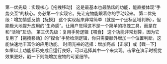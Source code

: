 第一优先级：实现核心【拖拽移动】
这是最基本也最酷炫的功能，能直接体现“手势交互”的核心。务必第一个实现它。先让宠物能跟着你的手动起来。
第二优先级：增加情感反馈【抚摸】
这个实现起来非常简单（就是一个坐标区域判断），但能极大地提升应用的“生命感”。让用户觉得这不是一个简单的拖拽工具，而是在和“活物”互动。
第三优先级：复用手势逻辑【喂食】
这个功能非常划算，因为它复用了【拖拽移动】的“捏合”手势检测逻辑，你只需要额外增加一个位置判断。这能快速地丰富你的应用功能。
时间充裕的选择：增加亮点【击掌】或【戳一下】
如果以上功能都已完成且运行良好，可以选择其中一个来实现。击掌在演示时视觉效果更好，戳一下则能增加宠物的可爱细节。
